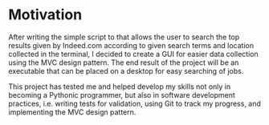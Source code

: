 # Motivation

After writing the simple script to that allows the user to search the top results given by Indeed.com
according to given search terms and location collected in the terminal, I decided to create a GUI for 
easier data collection using the MVC design pattern. The end result of the project will be an executable 
that can be placed on a desktop for easy searching of jobs.

This project has tested me and helped develop my skills not only in becoming a Pythonic programmer, 
but also in software development practices, i.e. writing tests for validation, using Git to track 
my progress, and implementing the MVC design pattern.
